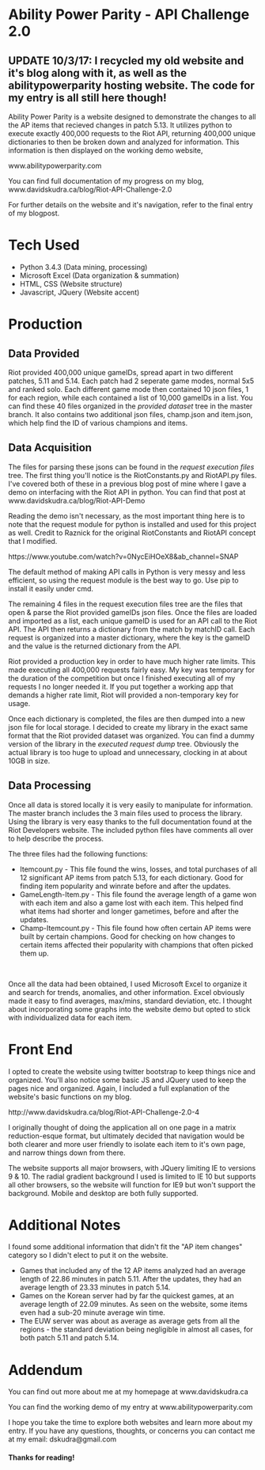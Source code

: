 <h1>Ability Power Parity - API Challenge 2.0</h1>

<h2> UPDATE 10/3/17: I recycled my old website and it's blog along with it, as well as the abilitypowerparity hosting website. The code for my entry is all still here though! </h2>

<p>Ability Power Parity is a website designed to demonstrate the changes to all the AP items that recieved changes in patch 5.13.
It utilizes python to execute exactly 400,000 requests to the Riot API, returning 400,000 unique dictionaries to then be broken
down and analyzed for information. This information is then displayed on the working demo website, </p>
www.abilitypowerparity.com
<br>
<p>You can find full documentation of my progress on my blog, www.davidskudra.ca/blog/Riot-API-Challenge-2.0 </p>
<p>For further details on the website and it's navigation, refer to the final entry of my blogpost. </p>

<h1>Tech Used</h1>
<ul>
<li>Python 3.4.3 (Data mining, processing)</li>
<li>Microsoft Excel (Data organization & summation)</li>
<li>HTML, CSS (Website structure)</li>
<li>Javascript, JQuery (Website accent)</li>
</ul>

<h1>Production</h1>
<h2>Data Provided</h2>
<p>Riot provided 400,000 unique gameIDs, spread apart in two different patches, 5.11 and 5.14. Each patch had 2 seperate game modes,
normal 5x5 and ranked solo. Each different game mode then contained 10 json files, 1 for each region, while each contained a list of
10,000 gameIDs in a list. You can find these 40 files organized in the <i>provided dataset</i> tree in the master branch. It also contains two
additional json files, champ.json and item.json, which help find the ID of various champions and items.</p>

<h2>Data Acquisition</h2>
<p>The files for parsing these jsons can be found in the <i>request execution files</i> tree. The first thing you'll notice is
the RiotConstants.py and RiotAPI.py files. I've covered both of these in a previous blog post of mine where I gave a demo on
interfacing with the Riot API in python. You can find that post at www.davidskudra.ca/blog/Riot-API-Demo </p>
<p>Reading the demo isn't necessary, as the most important thing here is to note that the request module for python is installed
and used for this project as well. Credit to Raznick for the original RiotConstants and RiotAPI concept that I modified.</p>
https://www.youtube.com/watch?v=0NycEiHOeX8&ab_channel=SNAP
<br>
<p>The default method of making API calls in Python is very messy and less efficient, so using the request module is the best way
to go. Use pip to install it easily under cmd.</p>
<p>The remaining 4 files in the request execution files tree are the files that open & parse the Riot provided gameIDs json files.
Once the files are loaded and imported as a list, each unique gameID is used for an API call to the Riot API. The API then returns
a dictionary from the match by matchID call. Each request is organized into a master dictionary, where the key is the gameID and
the value is the returned dictionary from the API.<p>
<p>Riot provided a production key in order to have much higher rate limits. This made executing all 400,000 requests fairly easy.
My key was temporary for the duration of the competition but once I finished executing all of my requests I no longer needed it.
If you put together a working app that demands a higher rate limit, Riot will provided a non-temporary key for usage.</p>
<p>Once each dictionary is completed, the files are then dumped into a new json file for local storage. I decided to create my
library in the exact same format that the Riot provided dataset was organized. You can find a dummy version of the library
in the <i>executed request dump</i> tree. Obviously the actual library is too huge to upload and unnecessary, clocking in at
about 10GB in size.</p>

<h2>Data Processing</h2>
<p>Once all data is stored locally it is very easily to manipulate for information. The master branch includes the 3 main files
used to process the library. Using the library is very easy thanks to the full documentation found at the Riot Developers website.
The included python files have comments all over to help describe the process.</p>
<p>The three files had the following functions:</p>
<ul>
<li>Itemcount.py - This file found the wins, losses, and total purchases of all 12 significant AP items from patch 5.13, for each dictionary.
Good for finding item popularity and winrate before and after the updates.</li>
<li>GameLength-Item.py - This file found the average length of a game won with each item and also a game lost with each item.
This helped find what items had shorter and longer gametimes, before and after the updates.</li>
<li>Champ-Itemcount.py - This file found how often certain AP items were built by certain champions. Good for checking on how
changes to certain items affected their popularity with champions that often picked them up.</li>
</ul>
<br>
<p>Once all the data had been obtained, I used Microsoft Excel to organize it and search for trends, anomalies, and other information.
Excel obviously made it easy to find averages, max/mins, standard deviation, etc. I thought about incorporating some graphs into
the website demo but opted to stick with individualized data for each item.</p>

<h1>Front End</h1>
<p>I opted to create the website using twitter bootstrap to keep things nice and organized. You'll also notice some basic
JS and JQuery used to keep the pages nice and organized. Again, I included a full explanation of the website's basic functions
on my blog.<p>
http://www.davidskudra.ca/blog/Riot-API-Challenge-2.0-4
<p>I originally thought of doing the application all on one page in a matrix reduction-esque format, but ultimately decided that
navigation would be both clearer and more user friendly to isolate each item to it's own page, and narrow things down from there.</p>
<p>The website supports all major browsers, with JQuery limiting IE to versions 9 & 10. The radial gradient background I used is
limited to IE 10 but supports all other browsers, so the website will function for IE9 but won't support the background. Mobile
and desktop are both fully supported.</p>

<h1>Additional Notes</h1>
<p>I found some additional information that didn't fit the "AP item changes" category so I didn't elect to put it on the website.</p>
<ul>
<li>Games that included any of the 12 AP items analyzed had an average length of 22.86 minutes in patch 5.11. After the updates,
they had an average length of 23.33 minutes in patch 5.14.</li>
<li>Games on the Korean server had by far the quickest games, at an average length of 22.09 minutes. As seen on the website, some
items even had a sub-20 minute average win time.</li>
<li>The EUW server was about as average as average gets from all the regions - the standard deviation being negligible in almost
all cases, for both patch 5.11 and patch 5.14.</li>
</ul>

<h1>Addendum</h1>
<p>You can find out more about me at my homepage at www.davidskudra.ca</p>
<p>You can find the working demo of my entry at www.abilitypowerparity.com</p>
<p>I hope you take the time to explore both websites and learn more about my entry. If you have any questions, thoughts, or
concerns you can contact me at my email: dskudra@gmail.com </p>
<h4>Thanks for reading!</h4>
